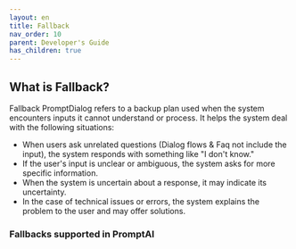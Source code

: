 ```yaml
---
layout: en
title: Fallback
nav_order: 10
parent: Developer's Guide
has_children: true
---
```


## What is Fallback?

Fallback PromptDialog refers to a backup plan used when the system encounters inputs it cannot understand or process. It helps the system deal with the following situations:

- When users ask unrelated questions (Dialog flows & Faq not include the input), the system responds with something like "I don't know."
- If the user's input is unclear or ambiguous, the system asks for more specific information.
- When the system is uncertain about a response, it may indicate its uncertainty.
- In the case of technical issues or errors, the system explains the problem to the user and may offer solutions.


### Fallbacks supported in PromptAI